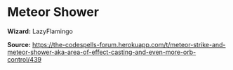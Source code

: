 # Meteor Shower

**Wizard:** LazyFlamingo

**Source:** https://the-codespells-forum.herokuapp.com/t/meteor-strike-and-meteor-shower-aka-area-of-effect-casting-and-even-more-orb-control/439
